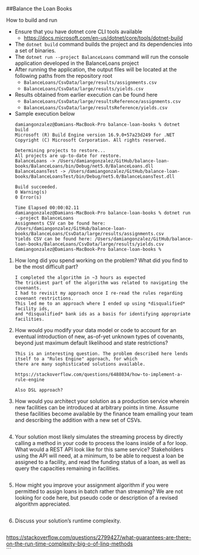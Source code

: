 ##Balance the Loan Books

How to build and run
- Ensure that you have dotnet core CLI tools available
   - https://docs.microsoft.com/en-us/dotnet/core/tools/dotnet-build   
- The `dotnet build` command builds the project and its dependencies into a set of binaries.
- The `dotnet run --project BalanceLoans` command will run the console application developed in the BalanceLoans project
- After running the application, the output files will be located at the following paths from the repository root
   - `BalanceLoans/CsvData/large/results/assignments.csv`
   - `BalanceLoans/CsvData/large/results/yields.csv`  
- Results obtained from earlier execution can be found here
    - `BalanceLoans/CsvData/large/resultsReference/assignments.csv`
    - `BalanceLoans/CsvData/large/resultsReference/yields.csv`
- Sample execution below  
    ```
    damiangonzalez@Damians-MacBook-Pro balance-loan-books % dotnet build                     
    Microsoft (R) Build Engine version 16.9.0+57a23d249 for .NET
    Copyright (C) Microsoft Corporation. All rights reserved.
    
    Determining projects to restore...
    All projects are up-to-date for restore.
    BalanceLoans -> /Users/damiangonzalez/GitHub/balance-loan-books/BalanceLoans/bin/Debug/net5.0/BalanceLoans.dll
    BalanceLoansTest -> /Users/damiangonzalez/GitHub/balance-loan-books/BalanceLoansTest/bin/Debug/net5.0/BalanceLoansTest.dll
    
    Build succeeded.
    0 Warning(s)
    0 Error(s)
    
    Time Elapsed 00:00:02.11
    damiangonzalez@Damians-MacBook-Pro balance-loan-books % dotnet run --project BalanceLoans
    Assignments CSV can be found here: /Users/damiangonzalez/GitHub/balance-loan-books/BalanceLoans/CsvData/large/results/assignments.csv
    Yields CSV can be found here: /Users/damiangonzalez/GitHub/balance-loan-books/BalanceLoans/CsvData/large/results/yields.csv
    damiangonzalez@Damians-MacBook-Pro balance-loan-books %
    ```
1. How long did you spend working on the problem? What did you find to be the most
   difficult part?
    ```
   I completed the algorithm in ~3 hours as expected
   The trickiest part of the algorithm was related to navigating the covenants.
   I had to revisit my approach once I re-read the rules regarding covenant restrictions.
   This led me to an approach where I ended up using *disqualified* facility ids, 
   and *disqualified* bank ids as a basis for identifying appropriate facilities.
    ```   

2. How would you modify your data model or code to account for an eventual introduction
   of new, as-of-yet unknown types of covenants, beyond just maximum default likelihood
   and state restrictions?
    ```
    This is an interesting question. The problem described here lends itself to a "Rules Engine" approach, for which
   there are many sophisticated solutions available.
   
   https://stackoverflow.com/questions/6488034/how-to-implement-a-rule-engine
   
   Also DSL approach?    
    ```   
3. How would you architect your solution as a production service wherein new facilities can
   be introduced at arbitrary points in time. Assume these facilities become available by the
   finance team emailing your team and describing the addition with a new set of CSVs.
    ```
    
    ```   
4. Your solution most likely simulates the streaming process by directly calling a method in
   your code to process the loans inside of a for loop. What would a REST API look like for
   this same service? Stakeholders using the API will need, at a minimum, to be able to
   request a loan be assigned to a facility, and read the funding status of a loan, as well as
   query the capacities remaining in facilities.
    ```
    
    ```   
5. How might you improve your assignment algorithm if you were permitted to assign loans
   in batch rather than streaming? We are not looking for code here, but pseudo code or
   description of a revised algorithm appreciated.
    ```
    
    ```   
6. Discuss your solution’s runtime complexity.
    ```
https://stackoverflow.com/questions/2799427/what-guarantees-are-there-on-the-run-time-complexity-big-o-of-linq-methods    
    ```   
